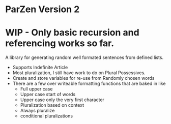 # ParZen Version 2
# WIP - Only basic recursion and referencing works so far.

A library for generating random well formated sentences from defined lists.

 * Supports Indefinite Article
 * Most pluralization, I still have work to do on Plural Possessives. 
 * Create and store variables for re-use from Randomly chosen words 
 * There are a few over writeable formatting functions that are baked in like
	* Full upper case
	* Upper case start of words
	* Upper case only the very first character
	* Pluralization based on context
	* Always pluralize
	* conditional pluralizations

